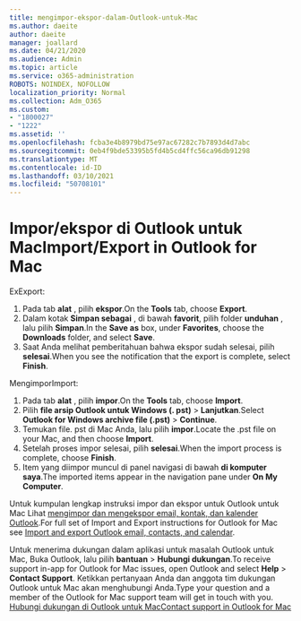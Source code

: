 ```yaml
---
title: mengimpor-ekspor-dalam-Outlook-untuk-Mac
ms.author: daeite
author: daeite
manager: joallard
ms.date: 04/21/2020
ms.audience: Admin
ms.topic: article
ms.service: o365-administration
ROBOTS: NOINDEX, NOFOLLOW
localization_priority: Normal
ms.collection: Adm_O365
ms.custom:
- "1800027"
- "1222"
ms.assetid: ''
ms.openlocfilehash: fcba3e4b8979bd75e97ac67282c7b7893d4d7abc
ms.sourcegitcommit: 0eb4f9bde53395b5fd4b5cd4ffc56ca96db91298
ms.translationtype: MT
ms.contentlocale: id-ID
ms.lasthandoff: 03/10/2021
ms.locfileid: "50708101"
---
```

# <a name="importexport-in-outlook-for-mac"></a><span data-ttu-id="1c4e0-102">Impor/ekspor di Outlook untuk Mac</span><span class="sxs-lookup"><span data-stu-id="1c4e0-102">Import/Export in Outlook for Mac</span></span> 

<span data-ttu-id="1c4e0-103">Ex</span><span class="sxs-lookup"><span data-stu-id="1c4e0-103">Export:</span></span>
1. <span data-ttu-id="1c4e0-104">Pada tab **alat** , pilih **ekspor**.</span><span class="sxs-lookup"><span data-stu-id="1c4e0-104">On the **Tools** tab, choose **Export**.</span></span>
2. <span data-ttu-id="1c4e0-105">Dalam kotak **Simpan sebagai** , di bawah **favorit**, pilih folder **unduhan** , lalu pilih **Simpan**.</span><span class="sxs-lookup"><span data-stu-id="1c4e0-105">In the **Save as** box, under **Favorites**, choose the **Downloads** folder, and select **Save**.</span></span>
3. <span data-ttu-id="1c4e0-106">Saat Anda melihat pemberitahuan bahwa ekspor sudah selesai, pilih **selesai**.</span><span class="sxs-lookup"><span data-stu-id="1c4e0-106">When you see the notification that the export is complete, select **Finish**.</span></span>

<span data-ttu-id="1c4e0-107">Mengimpor</span><span class="sxs-lookup"><span data-stu-id="1c4e0-107">Import:</span></span>
1. <span data-ttu-id="1c4e0-108">Pada tab **alat** , pilih **impor**.</span><span class="sxs-lookup"><span data-stu-id="1c4e0-108">On the **Tools** tab, choose **Import**.</span></span>
2. <span data-ttu-id="1c4e0-109">Pilih **file arsip Outlook untuk Windows (. pst)**  >  **Lanjutkan**.</span><span class="sxs-lookup"><span data-stu-id="1c4e0-109">Select **Outlook for Windows archive file (.pst)** > **Continue**.</span></span>
3. <span data-ttu-id="1c4e0-110">Temukan file. pst di Mac Anda, lalu pilih **impor**.</span><span class="sxs-lookup"><span data-stu-id="1c4e0-110">Locate the .pst file on your Mac, and then choose **Import**.</span></span>
4. <span data-ttu-id="1c4e0-111">Setelah proses impor selesai, pilih **selesai**.</span><span class="sxs-lookup"><span data-stu-id="1c4e0-111">When the import process is complete, choose **Finish**.</span></span>
5. <span data-ttu-id="1c4e0-112">Item yang diimpor muncul di panel navigasi di bawah **di komputer saya**.</span><span class="sxs-lookup"><span data-stu-id="1c4e0-112">The imported items appear in the navigation pane under **On My Computer**.</span></span>

<span data-ttu-id="1c4e0-113">Untuk kumpulan lengkap instruksi impor dan ekspor untuk Outlook untuk Mac Lihat [mengimpor dan mengekspor email, kontak, dan kalender Outlook](https://support.office.com/article/92577192-3881-4502-b79d-c3bbada6c8ef#ID0EAACAAA=Mac).</span><span class="sxs-lookup"><span data-stu-id="1c4e0-113">For full set of Import and Export instructions for Outlook for Mac see [Import and export Outlook email, contacts, and calendar](https://support.office.com/article/92577192-3881-4502-b79d-c3bbada6c8ef#ID0EAACAAA=Mac).</span></span> 

<span data-ttu-id="1c4e0-114">Untuk menerima dukungan dalam aplikasi untuk masalah Outlook untuk Mac, Buka Outlook, lalu pilih **bantuan**  >  **Hubungi dukungan**.</span><span class="sxs-lookup"><span data-stu-id="1c4e0-114">To receive support in-app for Outlook for Mac issues, open Outlook and select **Help** > **Contact Support**.</span></span> <span data-ttu-id="1c4e0-115">Ketikkan pertanyaan Anda dan anggota tim dukungan Outlook untuk Mac akan menghubungi Anda.</span><span class="sxs-lookup"><span data-stu-id="1c4e0-115">Type your question and a member of the Outlook for Mac support team will get in touch with you.</span></span> [<span data-ttu-id="1c4e0-116">Hubungi dukungan di Outlook untuk Mac</span><span class="sxs-lookup"><span data-stu-id="1c4e0-116">Contact support in Outlook for Mac</span></span>](https://support.microsoft.com/office/contact-support-within-outlook-for-mac-d0410177-8e65-4487-93f7-206a3a3d71a8)